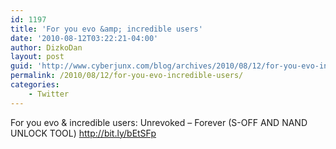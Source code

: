 ```yaml
---
id: 1197
title: 'For you evo &amp; incredible users'
date: '2010-08-12T03:22:21-04:00'
author: DizkoDan
layout: post
guid: 'http://www.cyberjunx.com/blog/archives/2010/08/12/for-you-evo-incredible-users/'
permalink: /2010/08/12/for-you-evo-incredible-users/
categories:
    - Twitter
---
```


For you evo &amp; incredible users: Unrevoked – Forever (S-OFF AND NAND UNLOCK TOOL) <http://bit.ly/bEtSFp>